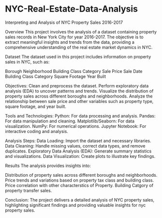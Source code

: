 # NYC-Real-Estate-Data-Analysis
Interpreting and Analysis of NYC Property Sales 2016-2017

Overview
This project involves the analysis of a dataset containing property sales records in New York City for year 2016-2017. The objective is to extract meaningful insights and trends from the data, providing a comprehensive understanding of the real estate market dynamics in NYC.

Dataset
The dataset used in this project includes information on property sales in NYC, such as:

Borough
Neighborhood
Building Class Category
Sale Price
Sale Date
Building Class Category 
Square Footage
Year Built

Objectives:
Clean and preprocess the dataset.
Perform exploratory data analysis (EDA) to uncover patterns and trends.
Visualize the distribution of property sales across different boroughs and neighborhoods.
Analyze the relationship between sale price and other variables such as property type, square footage, and year built.

Tools and Technologies:
Python: For data processing and analysis.
Pandas: For data manipulation and cleaning.
Matplotlib/Seaborn: For data visualization.
NumPy: For numerical operations.
Jupyter Notebook: For interactive coding and analysis.

Analysis Steps:
Data Loading: Import the dataset and necessary libraries.
Data Cleaning: Handle missing values, correct data types, and remove duplicates.
Exploratory Data Analysis (EDA): Generate summary statistics and visualizations.
Data Visualization: Create plots to illustrate key findings.


Results
The analysis provides insights into:

Distribution of property sales across different boroughs and neighborhoods.
Price trends and variations based on property tax class and building class.
Price correlation with other characterstics of Property. 
Building Catgory of property transfer sales. 

Conclusion:
The project delivers a detailed analysis of NYC property sales, highlighting significant findings and providing valuable insights for nyc property sales.
